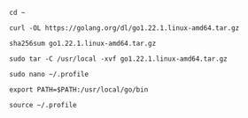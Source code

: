 ```cd ~```

```curl -OL https://golang.org/dl/go1.22.1.linux-amd64.tar.gz```

```sha256sum go1.22.1.linux-amd64.tar.gz```

```sudo tar -C /usr/local -xvf go1.22.1.linux-amd64.tar.gz```

```sudo nano ~/.profile```

```export PATH=$PATH:/usr/local/go/bin```

```source ~/.profile```
